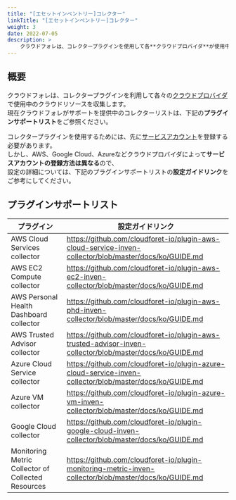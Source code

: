 ```yaml
---
title: "[エセットインベントリー]コレクター"
linkTitle: "[エセットインベントリー]コレクター"
weight: 3
date: 2022-07-05
description: > 
    クラウドフォレは、コレクタープラグインを使用して各**クラウドプロバイダ**が使用中のクラウドリソースを収集します。
---
```


## 概要

クラウドフォレは、コレクタープラグインを利用して各々の[クラウドプロバイダ](/jp/docs/guides/asset-inventory)で使用中のクラウドリソースを収集します。  
現在クラウドフォレがサポートを提供中のコレクターリストは、下記の**プラグインサポートリスト**をご参照ください。


コレクタープラグインを使用するためには、先に[サービスアカウント](/jp/docs/guides/asset-inventory/service-account)を登録する必要があります。  
しかし、AWS、Google Cloud、Azureなどクラウドプロバイダによって**サービスアカウントの登録方法は異なる**ので、  
設定の詳細については、下記のプラグインサポートリストの**設定ガイドリンク**をご参考にしてください。

## プラグインサポートリスト

| **プラグイン** | **設定ガイドリンク** |
| --- | --- |
| AWS Cloud Services collector | https://github.com/cloudforet-io/plugin-aws-cloud-service-inven-collector/blob/master/docs/ko/GUIDE.md |
| AWS EC2 Compute collector | https://github.com/cloudforet-io/plugin-aws-ec2-inven-collector/blob/master/docs/ko/GUIDE.md |
| AWS Personal Health Dashboard collector |https://github.com/cloudforet-io/plugin-aws-phd-inven-collector/blob/master/docs/ko/GUIDE.md|
| AWS Trusted Advisor collector | https://github.com/cloudforet-io/plugin-aws-trusted-advisor-inven-collector/blob/master/docs/ko/GUIDE.md
| Azure Cloud Service collector |https://github.com/cloudforet-io/plugin-azure-cloud-service-inven-collector/blob/master/docs/ko/GUIDE.md|
| Azure VM collector |https://github.com/cloudforet-io/plugin-azure-vm-inven-collector/blob/master/docs/ko/GUIDE.md|
| Google Cloud collector |https://github.com/cloudforet-io/plugin-google-cloud-inven-collector/blob/master/docs/ko/GUIDE.md|
| Monitoring Metric Collector of Collected Resources |https://github.com/cloudforet-io/plugin-monitoring-metric-inven-collector/blob/master/docs/ko/GUIDE.md|
